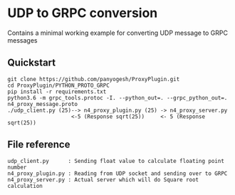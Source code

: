 # UDP to GRPC conversion

Contains a minimal working example for converting UDP message to GRPC messages

## Quickstart

```shell
git clone https://github.com/panyogesh/ProxyPlugin.git
cd ProxyPlugin/PYTHON_PROTO_GRPC
pip install -r requirements.txt
python3.6 -m grpc_tools.protoc -I. --python_out=. --grpc_python_out=. n4_proxy_message.proto
./udp_client.py (25)--> n4_proxy_plugin.py (25) -> n4_proxy_server.py
                    <-5 (Response sqrt(25))     <- 5 (Response sqrt(25))
```                                             

## File reference
```
udp_client.py      : Sending float value to calculate floating point number
n4_proxy_plugin.py : Reading from UDP socket and sending over to GRPC
n4_proxy_server.py : Actual server which will do Square root calculation 
```
